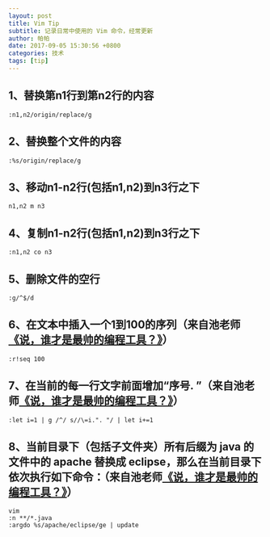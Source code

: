 ```yaml
---
layout: post 
title: Vim Tip
subtitle: 记录日常中使用的 Vim 命令，经常更新
author: 帕帕
date: 2017-09-05 15:30:56 +0800
categories: 技术
tags: [tip]
---
```


## 1、替换第n1行到第n2行的内容

```Vim
:n1,n2/origin/replace/g
```

## 2、替换整个文件的内容

```Vim
:%s/origin/replace/g
```

## 3、移动n1-n2行(包括n1,n2)到n3行之下

```Vim
n1,n2 m n3     
```

## 4、复制n1-n2行(包括n1,n2)到n3行之下

```Vim
:n1,n2 co n3
```

## 5、删除文件的空行

```Vim
:g/^$/d
```

## 6、在文本中插入一个1到100的序列（来自池老师[《说，谁才是最帅的编程工具？》](http://mp.weixin.qq.com/s?__biz=MjM5ODQ2MDIyMA==&mid=2650712546&idx=1&sn=c4db99547b75d6001b3cfaa6cbc0e715&scene=1&srcid=0805j7ny3Ua1WufWDEpnhwOG#rd)）

```Vim
:r!seq 100
```

## 7、在当前的每一行文字前面增加“序号. ”（来自池老师[《说，谁才是最帅的编程工具？》](http://mp.weixin.qq.com/s?__biz=MjM5ODQ2MDIyMA==&mid=2650712546&idx=1&sn=c4db99547b75d6001b3cfaa6cbc0e715&scene=1&srcid=0805j7ny3Ua1WufWDEpnhwOG#rd)）

```Vim
:let i=1 | g /^/ s//\=i.". "/ | let i+=1
```

## 8、当前目录下（包括子文件夹）所有后缀为 java 的文件中的 apache 替换成 eclipse，那么在当前目录下依次执行如下命令：（来自池老师[《说，谁才是最帅的编程工具？》](http://mp.weixin.qq.com/s?__biz=MjM5ODQ2MDIyMA==&mid=2650712546&idx=1&sn=c4db99547b75d6001b3cfaa6cbc0e715&scene=1&srcid=0805j7ny3Ua1WufWDEpnhwOG#rd)）

```Vim
vim
:n **/*.java
:argdo %s/apache/eclipse/ge | update 
```

